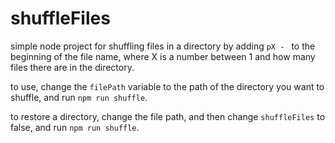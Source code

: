# shuffleFiles
simple node project for shuffling files in a directory by adding `pX - ` to the beginning of the file name, where X is a number between 1 and how many files there are in the directory.

to use, change the `filePath` variable to the path of the directory you want to shuffle, and run `npm run shuffle`.

to restore a directory, change the file path, and then change `shuffleFiles` to false, and run `npm run shuffle`.